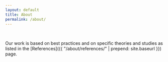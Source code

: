 ```yaml
---
layout: default
title: About
permalink: /about/
---
```

<br>

Our work is based on best practices and on specific theories and studies as
listed in the [References]({{ "/about/references/" | prepend: site.baseurl }}) page.